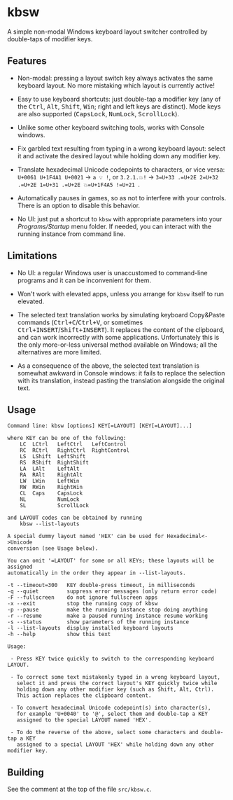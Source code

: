 # kbsw
A simple non-modal Windows keyboard layout switcher controlled by double-taps of modifier keys.

## Features

- Non-modal: pressing a layout switch key always activates the same keyboard layout. No more mistaking which layout is currently active!

- Easy to use keyboard shortcuts: just double-tap a modifier key (any of the <kbd>Ctrl</kbd>, <kbd>Alt</kbd>, <kbd>Shift</kbd>, <kbd>Win</kbd>;
right and left keys are distinct). Mode keys are also supported (<kbd>CapsLock</kbd>, <kbd>NumLock</kbd>, <kbd>ScrollLock</kbd>).

- Unlike some other keyboard switching tools, works with Console windows.

- Fix garbled text resulting from typing in a wrong keyboard layout: select it and activate the desired layout
while holding down any modifier key.

- Translate hexadecimal Unicode codepoints to characters, or vice versa: `U+0061 U+1F4A1 U+0021` → `a 💡 !`,
or `3.2.1.💥!` → `3=U+33 .=U+2E 2=U+32 .=U+2E 1=U+31 .=U+2E 💥=U+1F4A5 !=U+21 `.

- Automatically pauses in games, so as not to interfere with your controls. There is an option to disable this behavior.

- No UI: just put a shortcut to `kbsw` with appropriate parameters into your *Programs/Startup* menu folder.
If needed, you can interact with the running instance from command line.


## Limitations

- No UI: a regular Windows user is unaccustomed to command-line programs and it can be inconvenient for them.

- Won't work with elevated apps, unless you arrange for `kbsw` itself to run elevated.

- The selected text translation works by simulating keyboard Copy&Paste commands
(<kbd>Ctrl+C</kbd>/<kbd>Ctrl+V</kbd>, or sometimes <kbd>Ctrl+INSERT</kbd>/<kbd>Shift+INSERT</kbd>).
It replaces the content of the clipboard, and can work incorrectly with some applications.
Unfortunately this is the only more-or-less universal method available on Windows; all the alternatives are more limited.

- As a consequence of the above, the selected text translation is somewhat awkward in Console windows: it fails to replace the selection
with its translation, instead pasting the translation alongside the original text.

## Usage

```
Command line: kbsw [options] KEY[=LAYOUT] [KEY[=LAYOUT]...]

where KEY can be one of the following:
    LC  LCtrl   LeftCtrl   LeftControl
    RC  RCtrl   RightCtrl  RightControl
    LS  LShift  LeftShift
    RS  RShift  RightShift
    LA  LAlt    LeftAlt
    RA  RAlt    RightAlt
    LW  LWin    LeftWin
    RW  RWin    RightWin
    CL  Caps    CapsLock
    NL          NumLock
    SL          ScrollLock

and LAYOUT codes can be obtained by running
    kbsw --list-layouts

A special dummy layout named 'HEX' can be used for Hexadecimal<->Unicode
conversion (see Usage below).

You can omit '=LAYOUT' for some or all KEYs; these layouts will be assigned
automatically in the order they appear in --list-layouts.

-t --timeout=300   KEY double-press timeout, in milliseconds
-q --quiet         suppress error messages (only return error code)
-F --fullscreen    do not ignore fullscreen apps
-x --exit          stop the running copy of kbsw
-p --pause         make the running instance stop doing anything
-r --resume        make a paused running instance resume working
-s --status        show parameters of the running instance
-l --list-layouts  display installed keyboard layouts
-h --help          show this text

Usage:

 - Press KEY twice quickly to switch to the corresponding keyboard LAYOUT.

 - To correct some text mistakenly typed in a wrong keyboard layout,
   select it and press the correct layout's KEY quickly twice while
   holding down any other modifier key (such as Shift, Alt, Ctrl).
   This action replaces the clipboard content.

 - To convert hexadecimal Unicode codepoint(s) into character(s),
   for example 'U+0040' to '@', select them and double-tap a KEY
   assigned to the special LAYOUT named 'HEX'.

 - To do the reverse of the above, select some characters and double-tap a KEY
   assigned to a special LAYOUT 'HEX' while holding down any other modifier key.
```

## Building

See the comment at the top of the file `src/kbsw.c`.
